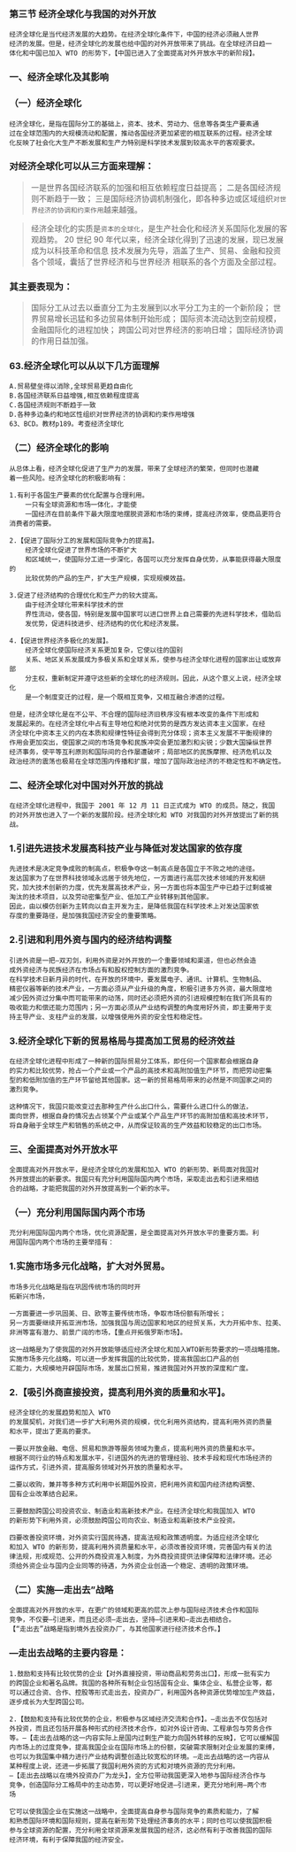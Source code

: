 ### 第三节 经济全球化与我国的对外开放
    经济全球化是当代经济发展的大趋势。在经济全球化条件下，中国的经济必须融人世界
    经济的发展。但是，经济全球化的发展也给中国的对外开放带来了挑战。在全球经济日趋一
    体化和中国已加入 WTO 的形势下，【中国已进入了全面提高对外开放水平的新阶段】。
    
### 一、经济全球化及其影响
### （一）经济全球化
    经济全球化，是指在国际分工的基础上，资本、技术、劳动力、信息等各类生产要素通
    过在全球范围内的大规模流动和配置，推动各国经济更加紧密的相互联系的过程。经济全球
    化反映了社会化大生产不断发展和生产力特别是科学技术发展到较高水平的客观要求。

### 对经济全球化可以从三方面来理解：
>   一是世界各国经济联系的加强和相互依赖程度日益提高；
    二是各国经济规则不断趋于一致；
    三是国际经济协调机制强化，即各种多边或区域组织`对世界经济的协调和约束作用`越来越强。

>   经济全球化的实质是`资本的全球化`，是生产社会化和经济关系国际化发展的客观趋势。
    20 世纪 90 年代以来，经济全球化得到了迅速的发展，现已发展成为以科技革命和信息
    技术发展为先导，涵盖了生产、贸易、金融和投资各个领域，囊括了世界经济和与世界经济
    相联系的各个方面及全部过程。

### 其主要表现为：
>   国际分工从过去以垂直分工为主发展到以水平分工为主的一个新阶段；
    世界贸易增长迅猛和多边贸易体制开始形成；
    国际资本流动达到空前规模，金融国际化的进程加快；
    跨国公司对世界经济的影响日增；
    国际经济协调的作用日益加强。

### 63.经济全球化可以从以下几方面理解
    A.贸易壁垒得以消除,全球贸易更趋自由化
    B.各国经济联系日益增强,相互依赖程度提高
    C.各国经济规则不断趋于一致
    D.各种多边条约和地区性组织对世界经济的协调和约束作用增强
    63、BCD。教材p189。考查经济全球化

### （二）经济全球化的影响
    从总体上看，经济全球化促进了生产力的发展，带来了全球经济的繁荣，但同时也潜藏
    着一些风险。经济全球化的积极影响有：
    
    1.有利于各国生产要素的优化配置与合理利用。
        一只有全球资源和市场一体化，才能使
        一国经济在目前条件下最大限度地摆脱资源和市场的束缚，提高经济效率，使商品更符合消费者的需要。
        
    2.【促进了国际分工的发展和国际竞争力的提高】。
        经济全球化促进了世界市场的不断扩大
        和区域统一，使国际分工进一步深化，各国可以充分发挥自身优势，从事能获得最大限度的
        比较优势的产品的生产，扩大生产规模，实现规模效益。
        
    3.促进了经济结构的合理优化和生产力的较大提高。
        由于经济全球化带来科学技术的世
        界性流动，使各国，特别是发展中国家可以进口世界上自己需要的先进科学技术，借助后
        发优势，促进科技进步、经济结构的优化和经济发展。
        
    4.【促进世界经济多极化的发展】。
        经济全球化使国际经济关系更加复杂，它使以往的国别
        关系、地区关系发展成为多极关系和全球关系，使参与经济全球化进程的国家出让或放弃部
        分主权，重新制定并遵守这些新的全球化的经济规则。因此，从这个意义上说，经济全球化
        是一个制度变迁的过程，是一个既相互竞争，又相互融合渗透的过程。

    但是，经济全球化是在不公平、不合理的国际经济旧秩序没有根本改变的条件下形成和
    发展起来的。在经济全球化中占有主导地位和绝对优势的是西方发达资本主义国家，在经
    济全球化中资本主义的内在本质和规律性特征会得到充分体现；资本主义发展不平衡规律的
    作用会更加突出，使国家之间的市场竞争和民族冲突会更加激烈和尖锐；少数大国操纵世界
    经济事务，使平等互利原则和国际间的合作屡遭破坏；局部地区的民族摩擦、经济危机以及
    政治经济的震荡也极易在全球范围内传播和扩展，增加了国际政治经济的不稳定性和不确定性。

### 二、经济全球化对中国对外开放的挑战
    在经济全球化进程中，我国于 2001 年 12 月 11 日正式成为 WTO 的成员。随之，我国
    的对外开放也进入了一个新的发展阶段。经济全球化和 WTO 对我国的对外开放提出了新的挑战。

### 1.引进先进技术发展高科技产业与降低对发达国家的依存度
    先进技术是决定竞争成败的制高点，积极争夺这一制高点是各国立于不败之地的途径。
    发达国家为了在世界科技领域永远居于领先地位，一方面进行高层次技术领域的开发和研
    究，加大技术创新的力度，优先发展高技术产业，另一方面也将本国生产中已趋于过剩或被
    淘汰的技术项目，以及劳动密集型产业、低加工产业转移到其他国家。
    因此，由以模仿创新为主转向以自主开发为主，是降低我国在科学技术上对发达国家依
    存度的重要路径，是加强我国经济安全的重要策略。
    
### 2.引进和利用外资与国内的经济结构调整
    引进外资是一把―双刃剑，利用外资是对外开放的一个重要领域和渠道，但也必然会造
    成外资经济与民族经济在市场占有和股权控制方面的激烈竞争。
    在科学技术日新月异的时代，在开放的环境中，要发展电子、通讯、计算机、生物制品、
    精密仪器等新的技术产业，一方面必须从产业升级的角度，积极引进多方外资，最大限度地
    减少因外资过分集中而可能带来的动荡，同时还必须把外资的引进规模控制在我们所具有的
    吸收能力和偿还能力范围内；另一方面必须从产业结构调整的角度用好外资，即主要用于支
    持主导产业、支柱产业的发展，以增强使用外资的安全性和稳定性。
    
### 3.经济全球化下新的贸易格局与提高加工贸易的经济效益
    在经济全球化进程中形成了一种新的国际贸易分工体系，即任何一个国家都会根据自身
    的实力和比较优势，抢占一个产业或一个产品的高技术和高附加值生产环节，而把劳动密集
    型的和低附加值的生产环节留给其他国家。这一新的贸易格局带来的必然是不同国家之间的
    激烈竞争。
    
    这种情况下，我国只能改变过去那种生产什么出口什么，需要什么进口什么的做法，
    面向世界，根据自身的情况去占领某个产业或某个产品生产环节的高附加值和高技术环节，
    将自身融于全球生产和销售的系统之中，从而保证较高的生产效益和较稳定的出口市场。

### 三、全面提高对外开放水平
    全面提高对外开放水平，是经济全球化的发展和加入 WTO 的新形势、新局面对我国对
    外开放提出的新要求。我国只有充分利用国际国内两个市场，采取走出去和引进来相结
    合的战略，才能把我国的对外开放提高到一个新的水平。

### （一）充分利用国际国内两个市场
    充分利用国际国内两个市场，优化资源配置，是全面提高对外开放水平的重要方面。利
    用国际国内两个市场的主要举措有：

### 1.实施市场多元化战略，扩大对外贸易。
    市场多元化战略是指在巩固传统市场的同时开
    拓新兴市场，
    
    一方面要进一步巩固美、日、欧等主要传统市场，争取市场份额有所增长；
    另一方面要继续开拓亚洲市场，加强我国与周边国家和地区的经贸关系，大力开拓中东、拉美、
    非洲等富有潜力、前景广阔的市场，【重点开拓俄罗斯市场】。
    
    这一战略是为了使我国的对外开放能够适应经济全球化和加入WTO新形势要求的一项战略措施。
    实施市场多元化战略，可以进一步发挥我国的比较优势，提高我国出口产品的创
    汇能力，大规模地开辟国际市场，发展出口贸易，推进我国对外开放的深度和广度。
    
### 2.【吸引外商直接投资，提高利用外资的质量和水平】。
    经济全球化的发展趋势和加入 WTO
    的发展契机，对我们进一步扩大利用外资的规模，优化利用外资结构，提高利用外资的质量
    和水平，提出了更高的要求。

    一要以开放金融、电信、贸易和旅游等服务领域为重点，提高利用外资的质量和水平。
    根据不同行业的特点和发展水平，引进国外的先进的管理经验、技术手段和现代市场经济的
    运作方式，引进外资，提高服务领域对外开放的质量和水平。

    二要以收购，兼并等多种方式利用中长期国外投资，把利用外资和国内经济结构调整、
    国有企业改革结合起来。

    三要鼓励跨国公司投资农业、制造业和高新技术产业。在经济全球化和我国加入 WTO
    的新形势下利用外资，必须鼓励跨国公司向农业、制造业和高新技术产业投资。

    四要改善投资环境，对外资实行国民待遇，提高法规和政策透明度。为适应经济全球化
    和加入 WTO 的新形势，提高利用外资质量和水平，必须改善投资环境，完善国内有关的法
    律法规，形成规范、公开的外商投资准入制度，为外商投资提供法律保障和法律环境。还必
    须给外资企业与国内企业同等的待遇，为外资企业创造一个稳定、透明的政策环境。

### （二）实施―走出去”战略
    全面提高对外开放的水平，在更广的领域和更高的层次上参与国际经济技术合作和国际
    竞争，不仅要―引进来，而且还必须―走出去，坚持―引进来和―走出去相结合。
    【“走出去”战略是指到境外去投资办厂，与其他国家进行经济技术合作。】

### ―走出去战略的主要内容是：
    1.鼓励和支持有比较优势的企业【对外直接投资，带动商品和劳务出口】，形成一批有实力
    的跨国企业和著名品牌。我国的各种所有制企业包括国有企业、集体企业、私营企业等，都
    可以通过合资、合作、控股等形式走出去，投资办厂，利用国外各种资源优势增加生产效益，
    逐步成长为大型跨国公司。

    2.【鼓励和支持有比较优势的企业，积极参与区域经济交流和合作】。―走出去不仅包括对
    外投资，而且还包括开展各种形式的经济技术合作，如对外设计咨询、工程承包与劳务合作
    等。―【走出去战略的这一内容实际上是国内过剩生产能力向国外转移的反映】，它可以缓解国
    内市场上的过度竞争，提高我国企业在国际市场上的份额，突破需求限制对企业发展的束缚，
    也可以为我国集中精力进行产业结构调整创造比较宽松的环境。―走出去战略的这一内容从
    某种程度上说，还进一步拓展了我国利用外资的方式和对境外资源的充分利用。
    ―【走出去战略以在境外投资办厂为龙头】，全方位带动我国更深入地参与国际经济合作与
    竞争，创造国际分工格局中的主动态势，可以更好地促进―引进来，更充分地利用―两个市
    场

    它可以使我国企业在实施这一战略中，全面提高自身参与国际竞争的素质和能力，了解
    和熟悉国际环境和国际规则，提高在新形势下处理经济事务的水平；同时也可以使我国积极
    参与全球资源的配置，充分利用全球资源来发展我国的经济，这必然有利于改善我国的国际
    经济环境，有利于保障我国的经济安全。
